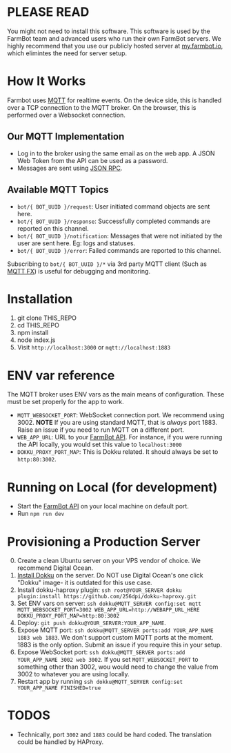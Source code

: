 # PLEASE READ

You might not need to install this software. This software is used by the FarmBot team and advanced users who run their own FarmBot servers. We highly recommend that you use our publicly hosted server at [my.farmbot.io](http://my.farmbot.io), which elimintes the need for server setup.

# How It Works

Farmbot uses [MQTT](https://en.wikipedia.org/wiki/MQTT) for realtime events. On the device side, this is handled over a TCP connection to the MQTT broker. On the browser, this is performed over a Websocket connection.

## Our MQTT Implementation

 * Log in to the broker using the same email as on the web app. A JSON Web Token from the API can be used as a password.
 * Messages are sent using [JSON RPC](https://en.wikipedia.org/wiki/JSON-RPC).

## Available MQTT Topics

 * `bot/{ BOT_UUID }/request`: User initiated command objects are sent here. 
 * `bot/{ BOT_UUID }/response`: Successfully completed commands are reported on this channel.
 * `bot/{ BOT_UUID }/notification`: Messages that were not initiated by the user are sent here. Eg: logs and statuses.
 * `bot/{ BOT_UUID }/error`: Failed commands are reported to this channel.

Subscribing to `bot/{ BOT_UUID }/*` via 3rd party MQTT client (Such as [MQTT FX](http://mqttfx.jfx4ee.org/index.php/download)) is useful for debugging and monitoring.

# Installation

1. git clone THIS_REPO
2. cd THIS_REPO
3. npm install
4. node index.js
5. Visit `http://localhost:3000` or `mqtt://localhost:1883`

# ENV var reference

The MQTT broker uses ENV vars as the main means of configuration. These must be set properly for the app to work.

* `MQTT_WEBSOCKET_PORT`: WebSocket connection port. We recommend using 3002. **NOTE** If you are using standard MQTT, that is *always* port 1883. Raise an issue if you need to run MQTT on a different port.
* `WEB_APP_URL`: URL to your [FarmBot API](https://github.com/FarmBot/Farmbot-Web-API). For instance, if you were running the API locally, you would set this value to `localhost:3000`
* `DOKKU_PROXY_PORT_MAP`: This is Dokku related. It should always be set to `http:80:3002`.

# Running on Local (for development)

 * Start the [FarmBot API](https://github.com/FarmBot/Farmbot-Web-API) on your local machine on default port.
 * Run `npm run dev`

# Provisioning a Production Server

0. Create a clean Ubuntu server on your VPS vendor of choice. We recommend Digital Ocean.
0. [Install Dokku](https://github.com/dokku/dokku#installing) on the server. Do NOT use Digital Ocean's one click "Dokku" image- it is outdated for this use case. 
0. Install dokku-haproxy plugin: `ssh root@YOUR_SERVER dokku plugin:install https://github.com/256dpi/dokku-haproxy.git`
0. Set ENV vars on server: `ssh dokku@MQTT_SERVER config:set mqtt MQTT_WEBSOCKET_PORT=3002 WEB_APP_URL=http://WEBAPP_URL_HERE DOKKU_PROXY_PORT_MAP=http:80:3002`
0. Deploy: `git push dokku@YOUR_SERVER:YOUR_APP_NAME`.
0. Expose MQTT port: `ssh dokku@MQTT_SERVER ports:add YOUR_APP_NAME 1883 web 1883`. We don't support custom MQTT ports at the moment. 1883 is the only option. Submit an issue if you require this in your setup.
0. Expose WebSocket port: `ssh dokku@MQTT_SERVER ports:add YOUR_APP_NAME 3002 web 3002`. If you set `MQTT_WEBSOCKET_PORT` to something other than 3002, wou would need to change the value from 3002 to whatever you are using locally.
0. Restart app by running `ssh dokku@MQTT_SERVER config:set YOUR_APP_NAME FINISHED=true`

# TODOS

 * Technically, port `3002` and `1883` could be hard coded. The translation could be handled by HAProxy.
